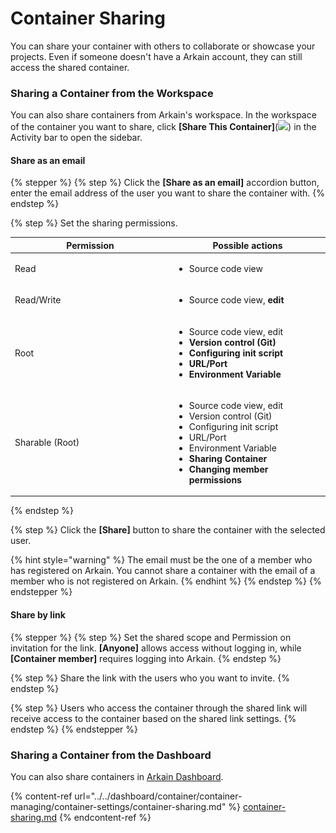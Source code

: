 # Container Sharing

You can share your container with others to collaborate or showcase your projects. Even if someone doesn't have a Arkain account, they can still access the shared container.

### Sharing a Container from the Workspace <a href="#sharing-a-container-from-the-workspace" id="sharing-a-container-from-the-workspace"></a>

You can also share containers from Arkain's workspace. In the workspace of the container you want to share, click **\[Share This Container]**(![](<../../../.gitbook/assets/스크린샷 2025-03-08 오후 3.55.49.png>)) in the Activity bar to open the sidebar.

#### **Share as an email**

{% stepper %}
{% step %}
Click the **\[Share as an email]** accordion button, enter the email address of the user you want to share the container with.
{% endstep %}

{% step %}
Set the sharing permissions.

<table><thead><tr><th width="241">Permission</th><th>Possible actions</th></tr></thead><tbody><tr><td>Read</td><td><ul><li>Source code view</li></ul></td></tr><tr><td>Read/Write</td><td><ul><li>Source code view, <strong>edit</strong></li></ul></td></tr><tr><td>Root</td><td><ul><li>Source code view, edit</li><li><strong>Version control (Git)</strong></li><li><strong>Configuring init script</strong></li><li><strong>URL/Port</strong></li><li><strong>Environment Variable</strong></li></ul></td></tr><tr><td>Sharable (Root)</td><td><ul><li>Source code view, edit</li><li>Version control (Git)</li><li>Configuring init script</li><li>URL/Port</li><li>Environment Variable</li><li><strong>Sharing Container</strong></li><li><strong>Changing member permissions</strong></li></ul></td></tr></tbody></table>
{% endstep %}

{% step %}
Click the **\[Share]** button to share the container with the selected user.

{% hint style="warning" %}
The email must be the one of a member who has registered on Arkain. You cannot share a container with the email of a member who is not registered on Arkain.
{% endhint %}
{% endstep %}
{% endstepper %}

#### **Share by link**

{% stepper %}
{% step %}
Set the shared scope and Permission on invitation for the link. **\[Anyone]** allows access without logging in, while **\[Container member]** requires logging into Arkain.
{% endstep %}

{% step %}
Share the link with the users who you want to invite.
{% endstep %}

{% step %}
Users who access the container through the shared link will receive access to the container based on the shared link settings.
{% endstep %}
{% endstepper %}

### Sharing a Container from the Dashboard <a href="#sharing-a-container-from-the-workspace" id="sharing-a-container-from-the-workspace"></a>

You can also share containers in [Arkain Dashboard](https://arkain.io/my/dashboard).

{% content-ref url="../../dashboard/container/container-managing/container-settings/container-sharing.md" %}
[container-sharing.md](../../dashboard/container/container-managing/container-settings/container-sharing.md)
{% endcontent-ref %}

